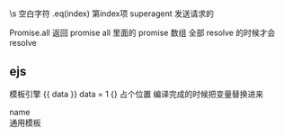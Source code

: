 ## 
\s 空白字符
.eq(index) 第index项
superagent 发送请求的

Promise.all 返回 promise all 里面的 promise 数组 全部
resolve 的时候才会 resolve

## ejs
模板引擎
{{ data }} data = 1
{}
占个位置 编译完成的时候把变量替换进来
<div> name </div> 通用模板
